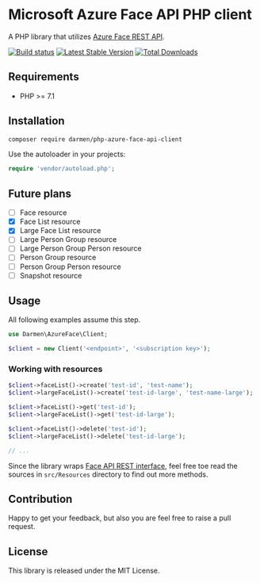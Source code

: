 # Microsoft Azure Face API PHP client

A PHP library that utilizes [Azure Face REST API](https://docs.microsoft.com/en-us/rest/api/face/).

[![Build status](https://github.com/darmen/php-azure-face-api-client/workflows/Tests/badge.svg)](https://github.com/darmen/php-azure-face-api-client/actions)
[![Latest Stable Version](http://poser.pugx.org/darmen/php-azure-face-api-client/v/stable)](https://packagist.org/packages/darmen/php-azure-face-api-client)
[![Total Downloads](http://poser.pugx.org/darmen/php-azure-face-api-client/downloads)](https://packagist.org/packages/darmen/php-azure-face-api-client)

## Requirements

* PHP >= 7.1

## Installation

```bash
composer require darmen/php-azure-face-api-client
```

Use the autoloader in your projects:

```php
require 'vendor/autoload.php';
```

## Future plans
- [ ] Face resource 
- [x] Face List resource
- [x] Large Face List resource
- [ ] Large Person Group resource 
- [ ] Large Person Group Person resource 
- [ ] Person Group resource 
- [ ] Person Group Person resource 
- [ ] Snapshot resource 

## Usage

All following examples assume this step.

```php
use Darmen\AzureFace\Client;

$client = new Client('<endpoint>', '<subscription key>');
```

### Working with resources
```php
$client->faceList()->create('test-id', 'test-name');
$client->largeFaceList()->create('test-id-large', 'test-name-large');

$client->faceList()->get('test-id');
$client->largeFaceList()->get('test-id-large');

$client->faceList()->delete('test-id');
$client->largeFaceList()->delete('test-id-large');

// ...

```

Since the library wraps [Face API REST interface](https://docs.microsoft.com/en-us/rest/api/face/), feel free toe read the sources in `src/Resources` directory to find out more methods.

## Contribution

Happy to get your feedback, but also you are feel free to raise a pull request.

## License

This library is released under the MIT License.

